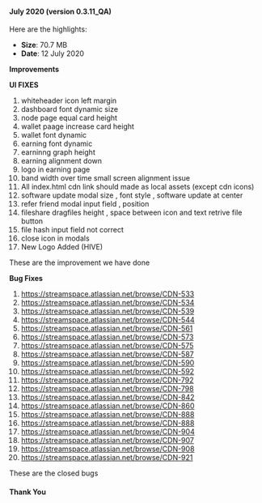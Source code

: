 
#### July 2020 (version 0.3.11_QA)

Here are the highlights:

* **Size**: 70.7 MB
* **Date**: 12 July 2020

**Improvements**

**UI FIXES**
1. whiteheader icon left margin
2. dashboard font dynamic size
3. node page equal card height
4. wallet paage increase card height
5. wallet font dynamic
6. earning font dynamic
7. earninng graph height
8. earning alignment down
9. logo in earning page
10. band width over time small screen alignment issue
11. All index.html cdn link should made as local assets (except cdn icons)
12. software update modal size , font style , software update at center
13. refer friend modal input field , position
14. fileshare dragfiles height , space between icon and text retrive file button
15. file hash input field not correct
16. close icon in modals
17. New Logo Added (HIVE)

These are the improvement we have done

**Bug Fixes**

1. https://streamspace.atlassian.net/browse/CDN-533
2. https://streamspace.atlassian.net/browse/CDN-534
3. https://streamspace.atlassian.net/browse/CDN-539
4. https://streamspace.atlassian.net/browse/CDN-544
5. https://streamspace.atlassian.net/browse/CDN-561
6. https://streamspace.atlassian.net/browse/CDN-573
7. https://streamspace.atlassian.net/browse/CDN-575
8. https://streamspace.atlassian.net/browse/CDN-587
9. https://streamspace.atlassian.net/browse/CDN-590
10. https://streamspace.atlassian.net/browse/CDN-592
11. https://streamspace.atlassian.net/browse/CDN-792
12. https://streamspace.atlassian.net/browse/CDN-798
13. https://streamspace.atlassian.net/browse/CDN-842
14. https://streamspace.atlassian.net/browse/CDN-860
15. https://streamspace.atlassian.net/browse/CDN-888
16. https://streamspace.atlassian.net/browse/CDN-888
17. https://streamspace.atlassian.net/browse/CDN-904
18. https://streamspace.atlassian.net/browse/CDN-907
19. https://streamspace.atlassian.net/browse/CDN-908
20. https://streamspace.atlassian.net/browse/CDN-921


These are the closed bugs

#### Thank You
